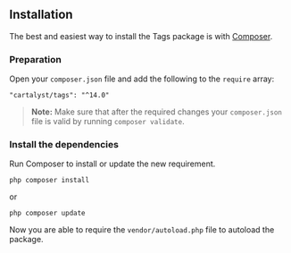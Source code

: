 ## Installation

The best and easiest way to install the Tags package is with [Composer](http://getcomposer.org).

### Preparation

Open your `composer.json` file and add the following to the `require` array:

    "cartalyst/tags": "^14.0"

> **Note:** Make sure that after the required changes your `composer.json` file is valid by running `composer validate`.

### Install the dependencies

Run Composer to install or update the new requirement.

    php composer install

or

    php composer update

Now you are able to require the `vendor/autoload.php` file to autoload the package.
